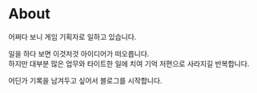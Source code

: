 # About

 어쩌다 보니 게임 기획자로 일하고 있습니다.

 일을 하다 보면 이것저것 아이디어가 떠오릅니다.  
 하지만 대부분 많은 업무와 타이트한 일에 치여 기억 저편으로 사라지길 반복합니다.

 어딘가 기록을 남겨두고 싶어서 블로그를 시작합니다.

